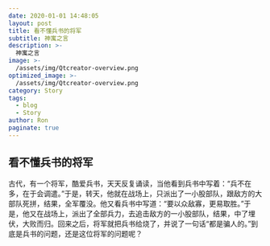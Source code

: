 ```yaml
---
date: 2020-01-01 14:48:05
layout: post
title: 看不懂兵书的将军
subtitle: 神寓之言
description: >-
  神寓之言
image: >-
  /assets/img/Qtcreator-overview.png
optimized_image: >-
  /assets/img/Qtcreator-overview.png
category: Story
tags:
  - blog
  - Story
author: Ron
paginate: true
---
```

 ## 看不懂兵书的将军

   古代，有一个将军，酷爱兵书，天天反复诵读，当他看到兵书中写着：“兵不在多，在于会调遣。”于是，转天，他就在战场上，只派出了一小股部队，跟敌方的大部队死拼，结果，全军覆没。他又看兵书中写道：“要以众敌寡，更易取胜。”于是，他又在战场上，派出了全部兵力，去追击敌方的一小股部队，结果，中了埋伏，大败而归。回来之后，将军就把兵书给烧了，并说了一句话“都是骗人的。”到底是兵书的问题，还是这位将军的问题呢？




